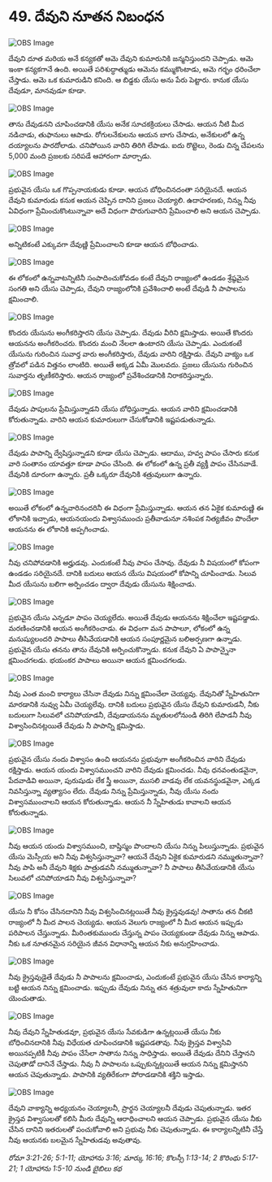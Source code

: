 # 49. దేవుని నూతన నిబంధన

![OBS Image](https://cdn.door43.org/obs/jpg/360px/obs-en-49-01.jpg)

దేవుని దూత మరియ అనే కన్యకతో ఆమె దేవుని కుమారునికి జన్మనిస్తుందని చెప్పాడు. ఆమె ఇంకా కన్యకగానే ఉంది. అయితే పరిశుద్ధాత్ముడు ఆమెను కమ్ముకొంటాడు, ఆమె గర్భం ధరించేలా చేస్తాడు. ఆమె ఒక కుమారుడిని కనింది. ఆ బిడ్డకు యేసు అను పేరు పెట్టారు. కానుక యేసు దేవుడూ, మానవుడూ కూడా. 

![OBS Image](https://cdn.door43.org/obs/jpg/360px/obs-en-49-02.jpg)

తాను దేవుడనని చూపించడానికి యేసు అనేక సూచకక్రియలు చేసాడు. ఆయన నీటి మీద నడిచాడు, తుఫానులు ఆపాడు. రోగులనేకులను ఆయన బాగు చేసాడు, అనేకులలో ఉన్న దయ్యాలను పారదోలాడు. చనిపోయిన వారిని తిరిగి లేపాడు. ఐదు రొట్టెలు, రెండు చిన్న చేపలను 5,000 మంది ప్రజలకు సరిపడే ఆహారంగా మార్చాడు. 

![OBS Image](https://cdn.door43.org/obs/jpg/360px/obs-en-49-03.jpg)

ప్రభువైన యేసు ఒక గొప్పనాయకుడు కూడా. ఆయన బోధించినదంతా సరియైనదే. ఆయన దేవుని కుమారుడు కనుక ఆయన చెప్పిన దానిని ప్రజలు చెయ్యాలి. ఉదాహరణకు, నిన్ను నీవు ఏవిధంగా ప్రేమించుకొంటున్నావా అదే విధంగా పొరుగువారిని ప్రేమించాలి అని ఆయన చెప్పాడు.

![OBS Image](https://cdn.door43.org/obs/jpg/360px/obs-en-49-04.jpg)

అన్నిటికంటే ఎక్కువగా దేవుణ్ణి ప్రేమించాలని కూడా ఆయన బోధించాడు. 

![OBS Image](https://cdn.door43.org/obs/jpg/360px/obs-en-49-05.jpg)

ఈ లోకంలో ఉన్నవాటన్నిటినీ సంపాదించుకోవడం కంటే దేవుని రాజ్యంలో ఉండడం శ్రేష్ఠమైన సంగతి అని యేసు చెప్పాడు, దేవుని రాజ్యంలోనికి ప్రవేశించాలి అంటే దేవుడి నీ పాపాలను క్షమించాలి.

![OBS Image](https://cdn.door43.org/obs/jpg/360px/obs-en-49-06.jpg)

కొందరు యేసును అంగీకరిస్తారని యేసు చెప్పాడు. దేవుడు వీరిని క్షమిస్తాడు. అయితే కొందరు ఆయనను అంగీకరించరు. కొందరు మంచి నేలలా ఉంటారని యేసు చెప్పాడు. ఎందుకంటే యేసును గురించిన సువార్త వారు అంగీకరిస్తారు, దేవుడు వారిని రక్షిస్తాడు. దేవుని వాక్యం ఒక త్రోవలో పడిన విత్తనం లాంటిది. అయితే అక్కడ ఏమీ మొలవదు. ప్రజలు యేసును గురించిన సువార్తను తృణీకరిస్తారు. ఆయన రాజ్యంలో ప్రవేశించడానికి నిరాకరిస్తున్నారు. 

![OBS Image](https://cdn.door43.org/obs/jpg/360px/obs-en-49-07.jpg)

దేవుడు పాపులను ప్రేమిస్తున్నాడని యేసు బోధిస్తున్నాడు. ఆయన వారిని క్షమించడానికి కోరుతున్నాడు. వారిని ఆయన కుమారులుగా చేసుకోడానికి ఇష్టపడుతున్నాడు.

![OBS Image](https://cdn.door43.org/obs/jpg/360px/obs-en-49-08.jpg)

దేవుడు పాపాన్ని ద్వేషిస్తున్నాడని కూడా యేసు చెప్పాడు. ఆదాము, హవ్వ పాపం చేసారు కనుక వారి సంతానం యావత్తూ కూడా పాపం చేసింది. ఈ లోకంలో ఉన్న ప్రతీ వ్యక్తీ పాపం చేసినవాడే. దేవునికి దూరంగా ఉన్నారు. ప్రతీ ఒక్కరూ దేవునికి శత్రువులుగా ఉన్నారు.

![OBS Image](https://cdn.door43.org/obs/jpg/360px/obs-en-49-09.jpg)

అయితే లోకంలో ఉన్నవారినందరినీ ఈ విధంగా ప్రేమిస్తున్నాడు. ఆయన తన ఏకైక కుమారుణ్ణి ఈ లోకానికి ఇచ్చాడు, ఆయనయందు విశ్వాసముంచు ప్రతీవాడునూ నశింపక నిత్యజీవం పొందేలా ఆయనను ఈ లోకానికి అప్పగించాడు.

![OBS Image](https://cdn.door43.org/obs/jpg/360px/obs-en-49-10.jpg)

నీవు చనిపోవడానికి అర్హుడవు. ఎందుకంటే నీవు పాపం చేసావు. దేవుడు నీ విషయంలో కోపంగా ఉండడం సరియైనదే. దానికి బదులు ఆయన యేసు విషయంలో కోపాన్ని చూపించాడు.  సిలువ మీద యేసును బలిగా అర్పించడం ద్వారా దేవుడు యేసును శిక్షించాడు.

![OBS Image](https://cdn.door43.org/obs/jpg/360px/obs-en-49-11.jpg)

ప్రభువైన యేసు ఎన్నడూ పాపం చెయ్యలేదు. అయితే దేవుడు ఆయనను శిక్షించేలా ఇష్టపడ్డాడు. మరణించడానికి ఆయన అంగీకరించాడు. ఈ విధంగా మన పాపాలూ, లోకంలో ఉన్న మనుష్యులందరి పాపాలు తీసివేయడానికి ఆయన సంపూర్ణమైన బలిఅర్పణగా ఉన్నాడు. ప్రభువైన యేసు తనను తాను దేవునికి అర్పించుకొన్నాడు. కనుక దేవుని ఏ పాపాన్నైనా క్షమించగలడు. భయంకర పాపాలు అయినా ఆయన క్షమించగలడు.

![OBS Image](https://cdn.door43.org/obs/jpg/360px/obs-en-49-12.jpg)

నీవు ఎంత మంచి కార్యాలు చేసినా దేవుడు నిన్ను క్షమించేలా చెయ్యవు. దేవునితో స్నేహితునిగా మారడానికి నువ్వు ఏమీ చెయ్యలేవు. దానికి బదులు ప్రభువైన యేసు దేవుని కుమారుడనీ, నీకు బదులుగా సిలువలో చనిపోయాడనీ, దేవుడాయనను మృతులలోనుండి తిరిగి లేపాడనీ నీవు విశ్వాసించినట్లయితే దేవుడు నీ పాపాన్ని క్షమిస్తాడు.

![OBS Image](https://cdn.door43.org/obs/jpg/360px/obs-en-49-13.jpg)

ప్రభువైన యేసు నందు విశ్వాసం ఉంచి ఆయనను ప్రభువుగా అంగీకరించిన వారిని దేవుడు రక్షిస్తాడు. ఆయన యందు విశ్వాసముంచని వారిని దేవుడు క్షమించడు. నీవు ధనవంతుడవైనా, పేదవాడివి అయినా, పురుషుడు లేక స్త్రీ అయినా, ముసలి వాడవు లేక యవనస్థుడవైనా, ఎక్కడ నివసిస్తున్నా వ్యత్యాసం లేదు. దేవుడు నిన్ను ప్రేమిస్తున్నాడు, నీవు యేసు నందు విశ్వాసముంచాలని ఆయన కోరుతున్నాడు. ఆయన నీ స్నేహితుడు కావాలని ఆయన కోరుతున్నాడు.

![OBS Image](https://cdn.door43.org/obs/jpg/360px/obs-en-49-14.jpg)

నీవు ఆయన యందు విశ్వాసముంచి, బాప్తిస్మం పొందాలని యేసు నిన్ను పిలుస్తున్నాడు. ప్రభువైన యేసు మెస్సీయ అని నీవు విశ్వసిస్తున్నావా? ఆయనే దేవుని ఏకైక కుమారుడని నమ్ముతున్నావా? నీవు పాపి అనీ దేవుని శిక్షకు పాత్రుడవనీ నమ్ముతున్నావా? నీ పాపాలు తీసివేయడానికి యేసు సిలువలో చనిపోయాడని నీవు విశ్వసిస్తున్నావా?

![OBS Image](https://cdn.door43.org/obs/jpg/360px/obs-en-49-15.jpg)

యేసు నీ కోసం చేసినదానిని నీవు విశ్వసించినట్లయితే నీవు క్రైస్తవుడవు! సాతాను తన చీకటి రాజ్యంలో నీ మీద పాలన చెయ్యడు. ఆయన వెలుగు రాజ్యంలో నీ మీద ఆయన ఇప్పుడు పరిపాలన చేస్తున్నాడు. మీరింతకుముందు చేస్తున్న పాపం చెయ్యకుండా దేవుడు నిన్ను ఆపాడు. నీకు ఒక నూతనమైన సరియైన జీవన విధానాన్ని ఆయన నీకు అనుగ్రహించాడు.

![OBS Image](https://cdn.door43.org/obs/jpg/360px/obs-en-49-16.jpg)

నీవు క్రైస్తవుడైతే దేవుడు నీ పాపాలను క్షమించాడు, ఎందుకంటే ప్రభువైన యేసు చేసిన కార్యాన్ని బట్టి ఆయన నిన్ను క్షమించాడు. ఇప్పుడు దేవుడు నిన్ను తన శత్రువులా కాదు స్నేహితునిగా యెంచుతాడు. 

![OBS Image](https://cdn.door43.org/obs/jpg/360px/obs-en-49-17.jpg)

నీవు దేవుని స్నేహితుడవూ, ప్రభువైన యేసు సేవకుడిగా ఉన్నట్లయితే యేసు నీకు బోధించినదానికి నీవు విధేయత చూపించడానికి ఇష్టపడతావు. నీవు క్రైస్తవ విశ్వాసివి అయినప్పటికీ నీవు పాపం చేసేలా సాతాను నిన్ను సాధిస్తాడు. అయితే దేవుడు దేనిని చేస్తానని చెపుతాడో దానినే చేస్తాడు. నీవు నీ పాపాలను ఒప్పుకున్నట్లయితే ఆయన నిన్ను క్షమిస్తానని ఆయన చెపుతున్నాడు. పాపానికి వ్యతిరేకంగా పోరాడడానికి శక్తిని ఇస్తాడు.

![OBS Image](https://cdn.door43.org/obs/jpg/360px/obs-en-49-18.jpg)

దేవుని వాక్యాన్ని అధ్యయనం చెయ్యాలనీ, ప్రార్థన చెయ్యాలనీ దేవుడు చెపుతున్నాడు. ఇతర క్రైస్తవ విశ్వాసులతో కలిసి మీరు దేవున్ని ఆరాధించాలని ఆయన చెప్పాడు. ప్రభువైన యేసు నీకు చేసిన దానిని ఇతరులతో పంచుకోవాలి అని ప్రభువు నీకు చెపుతున్నాడు. ఈ కార్యాలన్నిటినీ చేస్తే నీవు ఆయనకు బలమైన స్నేహితుడవు అవుతావు.

_రోమా 3:21-26; 5:1-11; యోహాను 3:16; మార్కు 16:16; కొలస్సీ 1:13-14; 2 కొరింథు 5:17-21; 1 యోహాను 1:5-10 నుండి బైబిలు కథ_

